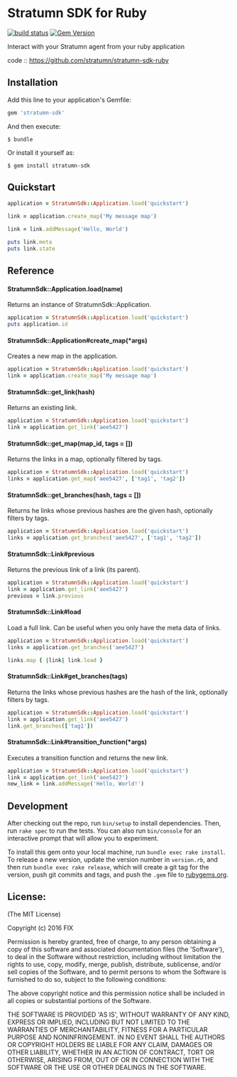 # Stratumn SDK for Ruby

[![build status](https://travis-ci.org/stratumn/stratumn-sdk-ruby.svg?branch=master)](https://travis-ci.org/stratumn/stratumn-sdk-ruby.svg?branch=master)
[![Gem Version](https://badge.fury.io/rb/stratumn_sdk.svg)](https://badge.fury.io/rb/stratumn_sdk)

Interact with your Stratumn agent from your ruby application

code  :: https://github.com/stratumn/stratumn-sdk-ruby

## Installation

Add this line to your application's Gemfile:

```ruby
gem 'stratumn-sdk'
```

And then execute:

    $ bundle

Or install it yourself as:

    $ gem install stratumn-sdk

## Quickstart

```ruby
application = StratumnSdk::Application.load('quickstart')

link = application.create_map('My message map')

link = link.addMessage('Hello, World')

puts link.meta
puts link.state
```
 
## Reference
 
#### StratumnSdk::Application.load(name)
 
Returns an instance of StratumnSdk::Application.
 
```ruby
application = StratumnSdk::Application.load('quickstart')
puts application.id
```

#### StratumnSdk::Application#create_map(*args)

Creates a new map in the application.

```ruby
application = StratumnSdk::Application.load('quickstart')
link = application.create_map('My message map')
```

#### StratumnSdk::get_link(hash)

Returns an existing link.

```ruby
application = StratumnSdk::Application.load('quickstart')
link = application.get_link('aee5427')
```

#### StratumnSdk::get_map(map_id, tags = [])

Returns the links in a map, optionally filtered by tags.

```ruby
application = StratumnSdk::Application.load('quickstart')
links = application.get_map('aee5427', ['tag1', 'tag2'])
```

#### StratumnSdk::get_branches(hash, tags = [])

Returns he links whose previous hashes are the given hash, optionally filters by tags.

```ruby
application = StratumnSdk::Application.load('quickstart')
links = application.get_branches('aee5427', ['tag1', 'tag2'])
```

#### StratumnSdk::Link#previous

Returns the previous link of a link (its parent).

```ruby
application = StratumnSdk::Application.load('quickstart')
link = application.get_link('aee5427')
previous = link.previous
```

#### StratumnSdk::Link#load

Load a full link. Can be useful when you only have the meta data of links.

```ruby
application = StratumnSdk::Application.load('quickstart')
links = application.get_branches('aee5427')

links.map { |link| link.load }
```

#### StratumnSdk::Link#get_branches(tags)

Returns the links whose previous hashes are the hash of the link, optionally filters by tags.

```ruby
application = StratumnSdk::Application.load('quickstart')
link = application.get_link('aee5427')
link.get_branches(['tag1'])
```

#### StratumnSdk::Link#transition_function(*args)

Executes a transition function and returns the new link.

```ruby
application = StratumnSdk::Application.load('quickstart')
link = application.get_link('aee5427')
new_link = link.addMessage('Hello, World!')
```

## Development

After checking out the repo, run `bin/setup` to install dependencies. Then, run `rake spec` to run the tests. You can also run `bin/console` for an interactive prompt that will allow you to experiment.

To install this gem onto your local machine, run `bundle exec rake install`. To release a new version, update the version number in `version.rb`, and then run `bundle exec rake release`, which will create a git tag for the version, push git commits and tags, and push the `.gem` file to [rubygems.org](https://rubygems.org).

## License:

(The MIT License)

Copyright (c) 2016 FIX

Permission is hereby granted, free of charge, to any person obtaining
a copy of this software and associated documentation files (the
'Software'), to deal in the Software without restriction, including
without limitation the rights to use, copy, modify, merge, publish,
distribute, sublicense, and/or sell copies of the Software, and to
permit persons to whom the Software is furnished to do so, subject to
the following conditions:

The above copyright notice and this permission notice shall be
included in all copies or substantial portions of the Software.

THE SOFTWARE IS PROVIDED 'AS IS', WITHOUT WARRANTY OF ANY KIND,
EXPRESS OR IMPLIED, INCLUDING BUT NOT LIMITED TO THE WARRANTIES OF
MERCHANTABILITY, FITNESS FOR A PARTICULAR PURPOSE AND NONINFRINGEMENT.
IN NO EVENT SHALL THE AUTHORS OR COPYRIGHT HOLDERS BE LIABLE FOR ANY
CLAIM, DAMAGES OR OTHER LIABILITY, WHETHER IN AN ACTION OF CONTRACT,
TORT OR OTHERWISE, ARISING FROM, OUT OF OR IN CONNECTION WITH THE
SOFTWARE OR THE USE OR OTHER DEALINGS IN THE SOFTWARE.
